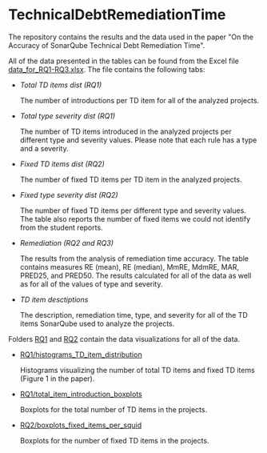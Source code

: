 # TechnicalDebtRemediationTime

The repository contains the results and the data used in the paper "On the Accuracy of SonarQube Technical Debt
Remediation Time".

All of the data presented in the tables can be found from the Excel file [data_for_RQ1-RQ3.xlsx](data_for_RQ1-RQ3.xlsx). The file contains the following tabs:

* _Total TD items dist (RQ1)_

   The number of introductions per TD item for all of the analyzed projects.

* _Total type severity dist (RQ1)_

   The number of TD items introduced in the analyzed projects per different type and severity values. Please note that each rule has a type and a severity.
   
* _Fixed TD items dist (RQ2)_

   The number of fixed TD items per TD item in the analyzed projects.
   
* _Fixed type severity dist (RQ2)_

   The number of fixed TD items per different type and severity values. The table also reports the number of fixed items we could not identify from the student reports.
   
* _Remediation (RQ2 and RQ3)_
   
   The results from the analysis of remediation time accuracy. The table contains measures RE (mean), RE (median), MmRE, MdmRE, MAR, PRED25, and PRED50. The results calculated for all of the data as well as for all of the values of type and severity.
   
* _TD item desctiptions_

   The description, remediation time, type, and severity for all of the TD items SonarQube used to analyze the projects.
   
   
   
Folders [RQ1](RQ1) and [RQ2](RQ2) contain the data visualizations for all of the data.

* [RQ1/histograms_TD_item_distribution](RQ1/histograms_TD_item_distribution)

   Histograms visualizing the number of total TD items and fixed TD items (Figure 1 in the paper).
   
* [RQ1/total_item_introduction_boxplots](RQ1/total_item_ingroduction_boxplots)

   Boxplots for the total number of TD items in the projects.
   
* [RQ2/boxplots_fixed_items_per_squid](RQ2/boxplots_fixed_items_per_squid)

   Boxplots for the number of fixed TD items in the projects.
